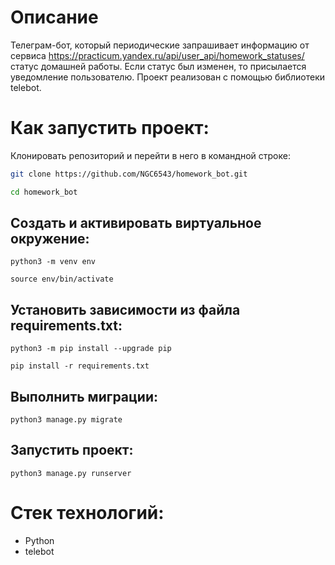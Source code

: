 # Описание

Телеграм-бот, который периодические запрашивает информацию от сервиса https://practicum.yandex.ru/api/user_api/homework_statuses/ статус домашней работы. Если статус был изменен, то присылается уведомление пользователю.
Проект реализован с помощью библиотеки telebot.

# Как запустить проект:
Клонировать репозиторий и перейти в него в командной строке:
```bash
git clone https://github.com/NGC6543/homework_bot.git
```

```bash
cd homework_bot
```

## Cоздать и активировать виртуальное окружение:
```
python3 -m venv env
```
```
source env/bin/activate
```

## Установить зависимости из файла requirements.txt:
```
python3 -m pip install --upgrade pip
```
```
pip install -r requirements.txt
```

## Выполнить миграции:
```
python3 manage.py migrate
```
## Запустить проект:
```
python3 manage.py runserver
```

# Стек технологий:
- Python
- telebot
